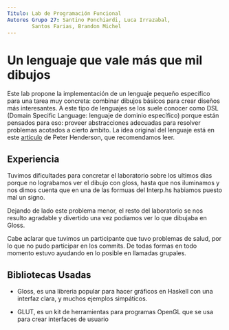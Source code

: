 ```yaml
---
Titulo: Lab de Programación Funcional
Autores Grupo 27: Santino Ponchiardi, Luca Irrazabal, 
        Santos Farias, Brandon Michel
---
```

 
# Un lenguaje que vale más que mil dibujos #

Este lab propone la implementación de un lenguaje pequeño específico para una
tarea muy concreta: combinar dibujos básicos para crear diseños más
interesantes. A este tipo de lenguajes se los suele conocer como DSL (Domain
Specific Language: lenguaje de dominio específico) porque están pensados para
eso: proveer abstracciones adecuadas para resolver problemas acotados a cierto
ámbito. La idea original del lenguaje está en este
[artículo](https://cs.famaf.unc.edu.ar/~mpagano/henderson-funcgeo2.pdf "en
inglés") de Peter Henderson, que recomendamos leer.

## Experiencia ##

Tuvimos dificultades para concretar el laboratorio sobre los ultimos dias 
porque no lograbamos ver el dibujo con gloss, hasta que nos iluminamos y 
nos dimos cuenta que en una de las formuas del Interp.hs habiamos puesto 
mal un signo.

Dejando de lado este problema menor, el resto del laboratorio se nos resulto
agradable y divertido una vez podiamos ver lo que dibujaba en Gloss.

Cabe aclarar que tuvimos un participante que tuvo problemas de salud, por 
lo que no pudo participar en los commits. De todas formas en todo momento 
estuvo ayudando en lo posible en llamadas grupales.

## Bibliotecas Usadas ##

* Gloss, es una libreria popular para hacer gráficos en Haskell con una 
  interfaz clara, y muchos ejemplos simpáticos.

* GLUT, es un kit de herramientas para programas OpenGL que se usa para 
  crear interfaces de usuario

